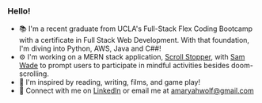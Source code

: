 ### Hello! 
- 📚 I'm a recent graduate from UCLA's Full-Stack Flex Coding Bootcamp with a certificate in Full Stack Web Development. With that foundation, I'm diving into Python, AWS, Java and C##!
- ⚙️ I'm working on a MERN stack application, [Scroll Stopper](https://github.com/amaryahwolf/scroll-stopper), with [Sam Wade](https://github.com/sgwade) to prompt users to participate in mindful activities besides doom-scrolling.
- 💬 I'm inspired by reading, writing, films, and game play!
- 💌 Connect with me on [LinkedIn](www.linkedin.com/in/amaryah-wolf) or email me at amaryahwolf@gmail.com

<!--
**amaryahwolf/amaryahwolf** is a ✨ _special_ ✨ repository because its `README.md` (this file) appears on your GitHub profile.

Here are some ideas to get you started:

- 🔭 I’m currently working on ...
- 🌱 I’m currently learning ...
- 👯 I’m looking to collaborate on ...
- 🤔 I’m looking for help with ...
- 💬 Ask me about ...
- 📫 How to reach me: ...
- 😄 Pronouns: ...
- ⚡ Fun fact: ...
-->
